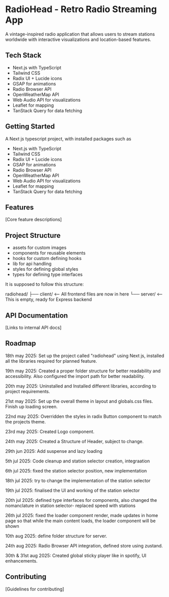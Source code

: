 # RadioHead - Retro Radio Streaming App

A vintage-inspired radio application that allows users to stream stations worldwide with interactive visualizations and location-based features.

## Tech Stack
- Next.js with TypeScript
- Tailwind CSS
- Radix UI + Lucide icons
- GSAP for animations
- Radio Browser API
- OpenWeatherMap API
- Web Audio API for visualizations
- Leaflet for mapping
- TanStack Query for data fetching

## Getting Started
A Next js typescript project, with installed packages such as
- Next.js with TypeScript
- Tailwind CSS
- Radix UI + Lucide icons
- GSAP for animations
- Radio Browser API
- OpenWeatherMap API
- Web Audio API for visualizations
- Leaflet for mapping
- TanStack Query for data fetching

## Features
[Core feature descriptions]

## Project Structure
- assets for custom images
- components for reusable elements
- hooks for custom defining hooks
- lib for api handling
- styles for defining global styles
- types for defining type interfaces

It is supposed to follow this structure:

radiohead/
├── client/          <-- All frontend files are now in here
└── server/          <-- This is empty, ready for Express backend

## API Documentation
[Links to internal API docs]

## Roadmap
18th may 2025: Set up the project called "radiohead" using Next js, installed all the libraries required for planned feature.

19th may 2025: Created a proper folder structure for better readability and accessibility. Also configured the import path for better readability.

20th may 2025: Uninstalled and Installed different libraries, according to project requirements.

21st may 2025: Set up the overall theme in layout and globals.css files. Finish up loading screen.

22nd may 2025: Overridden the styles in radix Button component to match the projects theme.

23rd may 2025: Created Logo component.

24th may 2025: Created a Structure of Header, subject to change. 

29th jun 2025: Add suspense and lazy loading 

5th jul 2025: Code cleanup and station selector creation, integraation

6th jul 2025: fixed the station selector position, new implementation

18th jul 2025: try to change the implementation of the station selector

19th jul 2025: finalised the UI and working of the  station selector

20th jul 2025: defined type interfaces for components, also changed the nomanclature in station selector- replaced speed with stations

26th jul 2025: fixed the loader component render, made updates in home page so that while the main content loads, the loader component will be shown

10th aug 2025: define folder structure for server.

24th aug 2025: Radio Browser API integration, defined store using zustand. 

30th & 31st aug 2025: Created global sticky player like in spotify, UI enhancements. 
## Contributing
[Guidelines for contributing]